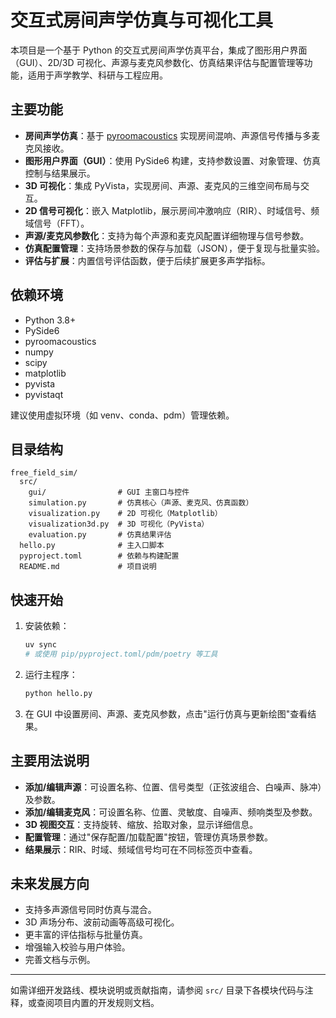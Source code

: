 # 交互式房间声学仿真与可视化工具

本项目是一个基于 Python 的交互式房间声学仿真平台，集成了图形用户界面（GUI）、2D/3D 可视化、声源与麦克风参数化、仿真结果评估与配置管理等功能，适用于声学教学、科研与工程应用。

## 主要功能
- **房间声学仿真**：基于 [pyroomacoustics](https://github.com/LCAV/pyroomacoustics) 实现房间混响、声源信号传播与多麦克风接收。
- **图形用户界面（GUI）**：使用 PySide6 构建，支持参数设置、对象管理、仿真控制与结果展示。
- **3D 可视化**：集成 PyVista，实现房间、声源、麦克风的三维空间布局与交互。
- **2D 信号可视化**：嵌入 Matplotlib，展示房间冲激响应（RIR）、时域信号、频域信号（FFT）。
- **声源/麦克风参数化**：支持为每个声源和麦克风配置详细物理与信号参数。
- **仿真配置管理**：支持场景参数的保存与加载（JSON），便于复现与批量实验。
- **评估与扩展**：内置信号评估函数，便于后续扩展更多声学指标。

## 依赖环境
- Python 3.8+
- PySide6
- pyroomacoustics
- numpy
- scipy
- matplotlib
- pyvista
- pyvistaqt

建议使用虚拟环境（如 venv、conda、pdm）管理依赖。

## 目录结构
```
free_field_sim/
  src/
    gui/                # GUI 主窗口与控件
    simulation.py       # 仿真核心（声源、麦克风、仿真函数）
    visualization.py    # 2D 可视化（Matplotlib）
    visualization3d.py  # 3D 可视化（PyVista）
    evaluation.py       # 仿真结果评估
  hello.py              # 主入口脚本
  pyproject.toml        # 依赖与构建配置
  README.md             # 项目说明
```

## 快速开始
1. 安装依赖：
   ```bash
   uv sync
   # 或使用 pip/pyproject.toml/pdm/poetry 等工具
   ```
2. 运行主程序：
   ```bash
   python hello.py
   ```
3. 在 GUI 中设置房间、声源、麦克风参数，点击"运行仿真与更新绘图"查看结果。

## 主要用法说明
- **添加/编辑声源**：可设置名称、位置、信号类型（正弦波组合、白噪声、脉冲）及参数。
- **添加/编辑麦克风**：可设置名称、位置、灵敏度、自噪声、频响类型及参数。
- **3D 视图交互**：支持旋转、缩放、拾取对象，显示详细信息。
- **配置管理**：通过"保存配置/加载配置"按钮，管理仿真场景参数。
- **结果展示**：RIR、时域、频域信号均可在不同标签页中查看。

## 未来发展方向
- 支持多声源信号同时仿真与混合。
- 3D 声场分布、波前动画等高级可视化。
- 更丰富的评估指标与批量仿真。
- 增强输入校验与用户体验。
- 完善文档与示例。

---

如需详细开发路线、模块说明或贡献指南，请参阅 `src/` 目录下各模块代码与注释，或查阅项目内置的开发规则文档。
